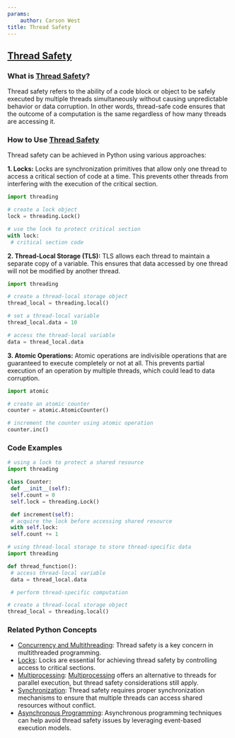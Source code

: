 ```yaml
---
params:
	author: Carson West
title: Thread Safety
--- 
```

## [Thread Safety](./../thread-safety/)

### What is [Thread Safety](./../thread-safety/)?
Thread safety refers to the ability of a code block or object to be safely executed by multiple threads simultaneously without causing unpredictable behavior or data corruption. In other words, thread-safe code ensures that the outcome of a computation is the same regardless of how many threads are accessing it.

### How to Use [Thread Safety](./../thread-safety/)
Thread safety can be achieved in Python using various approaches:

**1. Locks:** Locks are synchronization primitives that allow only one thread to access a critical section of code at a time. This prevents other threads from interfering with the execution of the critical section.

```python
import threading

# create a lock object
lock = threading.Lock()

# use the lock to protect critical section
with lock:
 # critical section code
```

**2. Thread-Local Storage (TLS):** TLS allows each thread to maintain a separate copy of a variable. This ensures that data accessed by one thread will not be modified by another thread.

```python
import threading

# create a thread-local storage object
thread_local = threading.local()

# set a thread-local variable
thread_local.data = 10

# access the thread-local variable
data = thread_local.data
```

**3. Atomic Operations:** Atomic operations are indivisible operations that are guaranteed to execute completely or not at all. This prevents partial execution of an operation by multiple threads, which could lead to data corruption.

```python
import atomic

# create an atomic counter
counter = atomic.AtomicCounter()

# increment the counter using atomic operation
counter.inc()
```

### Code Examples
```python
# using a lock to protect a shared resource
import threading

class Counter:
 def __init__(self):
 self.count = 0
 self.lock = threading.Lock()

 def increment(self):
 # acquire the lock before accessing shared resource
 with self.lock:
 self.count += 1
```

```python
# using thread-local storage to store thread-specific data
import threading

def thread_function():
 # access thread-local variable
 data = thread_local.data

 # perform thread-specific computation

# create a thread-local storage object
thread_local = threading.local()
```

### Related Python Concepts

- [Concurrency and Multithreading](./../concurrency-and-multithreading/): Thread safety is a key concern in multithreaded programming.
- [Locks](./../locks/): Locks are essential for achieving thread safety by controlling access to critical sections.
- [Multiprocessing](./../multiprocessing/): [Multiprocessing](./../multiprocessing/) offers an alternative to threads for parallel execution, but thread safety considerations still apply.
- [Synchronization](./../synchronization/): Thread safety requires proper synchronization mechanisms to ensure that multiple threads can access shared resources without conflict.
- [Asynchronous Programming](./../asynchronous-programming/): Asynchronous programming techniques can help avoid thread safety issues by leveraging event-based execution models.